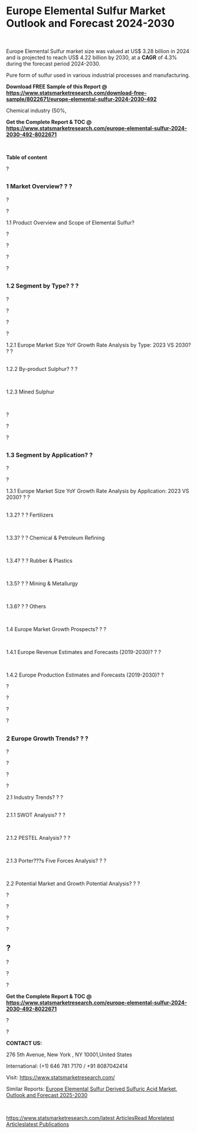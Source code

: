 <h1>Europe Elemental Sulfur Market Outlook and Forecast 2024-2030</h1><br/><p>Europe Elemental Sulfur market size was valued at US$ 3.28 billion in 2024 and is projected to reach US$ 4.22 billion by 2030, at a <strong>CAGR</strong> of 4.3% during the forecast period 2024-2030.</p>
 
 
 
 <p>Pure form of sulfur used in various industrial processes and manufacturing.</p>
 
 
 
 <p><strong>Download FREE Sample of this Report @ <a href="https://www.statsmarketresearch.com/download-free-sample/8022671/europe-elemental-sulfur-2024-2030-492">https://www.statsmarketresearch.com/download-free-sample/8022671/europe-elemental-sulfur-2024-2030-492</a></strong></p>
 
 
 
 <p>Chemical industry (50%,</p>
 
 
 
 <div><b>Get the Complete Report & TOC @ <a href="https://www.statsmarketresearch.com/europe-elemental-sulfur-2024-2030-492-8022671">https://www.statsmarketresearch.com/europe-elemental-sulfur-2024-2030-492-8022671</a></b></div>
 
 
 
 <p><br />
 
 <b>Table of content</b></p>
 
 
 
 <p>? </p>
 
 
 
 <h2><span style="font-size:16px"><strong>1 Market Overview? ? ? </strong></span></h2>
 
 
 
 <p>? </p>
 
 
 
 <p>? </p>
 
 
 
 <p>1.1 Product Overview and Scope of Elemental Sulfur? </p>
 
 
 
 <p>? </p>
 
 
 
 <p>? </p>
 
 
 
 <p>? </p>
 
 
 
 <p>? </p>
 
 
 
 <h2><strong><span style="font-size:16px">1.2 Segment by Type? ? ? </span></strong></h2>
 
 
 
 <p>? </p>
 
 
 
 <p>? </p>
 
 
 
 <p>? </p>
 
 
 
 <p>? </p>
 
 
 
 <p>1.2.1 Europe Market Size YoY Growth Rate Analysis by Type: 2023 VS 2030? ? ? <br />
 
 <br />
 
 1.2.2 By-product Sulphur? ? ? <br />
 
 <br />
 
 1.2.3 Mined Sulphur<br />
 
 <br />
 
 ? </p>
 
 
 
 <p>? </p>
 
 
 
 <p>? </p>
 
 
 
 <h2><span style="font-size:16px"><strong>1.3 Segment by Application? ? </strong></span></h2>
 
 
 
 <p>? </p>
 
 
 
 <p>? </p>
 
 
 
 <p>1.3.1 Europe Market Size YoY Growth Rate Analysis by Application: 2023 VS 2030? ? ? <br />
 
 <br />
 
 1.3.2? ? ? Fertilizers<br />
 
 <br />
 
 1.3.3? ? ? Chemical & Petroleum Refining<br />
 
 <br />
 
 1.3.4? ? ? Rubber & Plastics<br />
 
 <br />
 
 1.3.5? ? ? Mining & Metallurgy<br />
 
 <br />
 
 1.3.6? ? ? Others<br />
 
 <br />
 
 1.4 Europe Market Growth Prospects? ? ? <br />
 
 <br />
 
 1.4.1 Europe Revenue Estimates and Forecasts (2019-2030)? ? ? <br />
 
 <br />
 
 1.4.2 Europe Production Estimates and Forecasts (2019-2030)? ? </p>
 
 
 
 <p>? </p>
 
 
 
 <p>? </p>
 
 
 
 <p>? </p>
 
 
 
 <p>? </p>
 
 
 
 <h2><span style="font-size:16px"><strong>2 Europe Growth Trends? ? ? </strong></span></h2>
 
 
 
 <p>? </p>
 
 
 
 <p>? </p>
 
 
 
 <p>? </p>
 
 
 
 <p>? </p>
 
 
 
 <p>2.1 Industry Trends? ? ? <br />
 
 <br />
 
 2.1.1 SWOT Analysis? ? ? <br />
 
 <br />
 
 2.1.2 PESTEL Analysis? ? ? <br />
 
 <br />
 
 2.1.3 Porter???s Five Forces Analysis? ? ? <br />
 
 <br />
 
 2.2 Potential Market and Growth Potential Analysis? ? ? </p>
 
 
 
 <p>? </p>
 
 
 
 <p>? </p>
 
 
 
 <p>? </p>
 
 
 
 <p>? </p>
 
 
 
 <h2>? </h2>
 
 
 
 <p>? </p>
 
 
 
 <p>? </p>
 
 
 
 <p>? </p>
 
 
 
 <div><b>Get the Complete Report & TOC @ <a href="https://www.statsmarketresearch.com/europe-elemental-sulfur-2024-2030-492-8022671">https://www.statsmarketresearch.com/europe-elemental-sulfur-2024-2030-492-8022671</a></b></div>
 
 
 
 <p>? </p>
 
 
 
 <p>? </p>
 
 
 
 <p><b>CONTACT US:</b><br />
 
 276 5th Avenue, New York , NY 10001,United States<br />
 
 International: (+1) 646 781 7170 / +91 8087042414<br />
 
 Visit: <a href="https://www.statsmarketresearch.com/">https://www.statsmarketresearch.com/</a><br />
 
 Similar Reports: <a href="https://www.statsmarketresearch.com/europe-elemental-sulfur-2024-2030-492-8022671">Europe Elemental Sulfur Derived Sulfuric Acid Market, Outlook and Forecast 2025-2030</a><br />
 
 <br />
 
 <a href="https://gyeongbokgung.com">https://www.statsmarketresearch.com/</a><a href="https://hallyeomaritime.com">latest Articles</a><a href="https://jingwansa.com">Read More</a><a href="https://nguoiviet.jp/">latest Articles</a><a href="https://www.intelmarketresearch.com/">latest Publications</a></p>